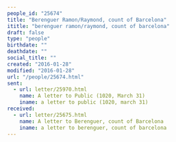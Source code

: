 ```yaml
---
people_id: "25674"
title: "Berenguer Ramon/Raymond, count of Barcelona"
ititle: "berenguer ramon/raymond, count of barcelona"
draft: false
type: "people"
birthdate: ""
deathdate: ""
social_title: ""
created: "2016-01-28"
modified: "2016-01-28"
url: "/people/25674.html"
sent:
  - url: letter/25970.html
    name: A letter to Public (1020, March 31)
    iname: a letter to public (1020, march 31)
received:
  - url: letter/25675.html
    name: A letter to Berenguer, count of Barcelona
    iname: a letter to berenguer, count of barcelona
---
```

